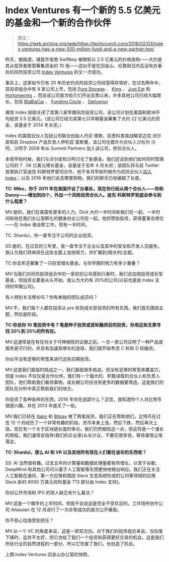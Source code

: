 # Index Ventures 有一个新的 5.5 亿美元的基金和一个新的合作伙伴

> 原文：<https://web.archive.org/web/https://techcrunch.com/2016/02/03/index-ventures-has-a-new-550-million-fund-and-a-new-partner-too/>

昨天，据报道，键盘开发商 Swiftkey 被微软以 2.5 亿美元的价格收购——大约是其从投资者那里筹集资金的 10 倍——这似乎是在旧金山、伦敦和日内瓦设有办事处的风险投资公司 [Index Ventures](https://web.archive.org/web/20230322201102/https://indexventures.com/) 的又一次成功。

事实上，这家如今已有 20 年历史的风险投资公司经营得非常好，在过去两年中，其投资组合中有 8 家公司上市，包括 [Pure Storage](https://web.archive.org/web/20230322201102/https://techcrunch.com/2015/10/18/the-pure-storage-ipo-in-context/) 、 [King](https://web.archive.org/web/20230322201102/https://techcrunch.com/2014/03/26/king-ipo-2/) 、 [Just Eat](https://web.archive.org/web/20230322201102/https://techcrunch.com/2014/04/03/just-eat-ipo-values-it-at-2-44bn-company-first-to-test-lses-new-tech-friendly-market/) 和 [Hortonworks](https://web.archive.org/web/20230322201102/http://www.bloomberg.com/news/articles/2014-12-11/hortonworks-raises-100-million-pricing-ipo-above-range) ，而自该公司首次给它们开出支票以来，许多其他公司已经大幅增长，包括 [BlaBlaCar](https://web.archive.org/web/20230322201102/https://www.blablacar.com/) 、 [Funding Circle](https://web.archive.org/web/20230322201102/https://www.fundingcircle.com/us/) 、 [Deliveroo](https://web.archive.org/web/20230322201102/https://deliveroo.co.uk/)

难怪 Index 刚刚关闭了其第八家早期风险投资公司，该公司计划在美国和欧洲平均投资 5.5 亿美元。(该公司已经为其第七只早期基金筹集了大约 22 亿美元的资金，该基金于 2014 年关闭。)

Index 的美国合伙人包括公司联合创始人丹尼·里默、前思科首席战略官迈克·沃尔皮和前 Dropbox 产品负责人伊利亚·富斯曼，该公司也晋升为合伙人沙杜尔·沙阿。沙阿于 2008 年从 Summit Partners 加入该公司，担任合伙人。

本周早些时候，我们与沃尔皮和沙阿讨论了新基金。我们还谈到他们如何同时管理公司的 7 . 06 亿美元增长基金，该基金于去年 4 月关闭；该团队将与前 Twitter 首席执行官迪克·科斯特罗密切合作，他于本月早些时候作为风险合伙人[加入 Index](https://web.archive.org/web/20230322201102/http://bits.blogs.nytimes.com/2016/01/19/dick-costolo-former-twitter-c-e-o-embarks-on-next-chapter/?_r=0)；以及 2016 年他们会去哪里购物。我们的聊天已经编辑了长度。

**TC: Mike，你于 2011 年在美国开设了办事处，现在你已经从两个合伙人——你和 Danny——增加到四个，外加一个风险投资合伙人。迪克·科斯特罗到底会参与到什么程度？**

MV:是的，我们在美国有更多的人力。Dick 大约一半时间和我们在一起，一半时间和他在我们办公室孵化的健身创业公司在一起。他将赞助投资，获得董事会席位——在 Index 做全职工作，但有一半时间。

TC: Shardul，你一直专注于公司的企业投资。

SS:是的，在过去的三年里，我一直专注于企业以及其中的安全和开发人员服务。我认为我们将继续在这些主题上加倍努力，并扩展到(相关的)主题。

TC:你去年还募集了一只巨型增长基金。与你早期的努力有多少重叠？

MV:当我们对风险投资组合中的一家初创公司感到兴奋时，我们会加倍投资成长型基金，但投资主要是从头开始。我认为大约有 20%的公司(以前也是由 Index 支持的早期公司)。

有人特别关注增长吗？你有单独的团队成员吗？

MV:不，我们每个人都在投资从 pre 轮到成长型投资的所有东西。我们首先围绕主题，然后是阶段。

**TC:你说你 10 笔投资中有 7 笔是种子投资或首轮融资前的投资，你用这些支票寻找 20%到 25%的所有权。**

MV:这通常是在有任何关于可伸缩性的证据之前。一旦一家公司证明了一种产品或服务是可行的，并且有加速其增长的途径，我们就开始考虑 C 轮和 D 轮融资。

你似乎没有足够的带宽来进行这些后期投资。

MV:这是我们面临的挑战之一，我们面临很多挑战，但没有足够的带宽来覆盖它。但是 Index 不仅仅是合作伙伴。我们有一个强大的、积极进取的合伙人和负责人团队，他们帮助我们看待事物。成长期公司往往有更多的数据要筛选，这是我们的团队在分析中真正帮助我们的地方。

你投资了各种各样的东西。2016 年你在追踪什么？迈克，我知道你个人对比特币很感兴趣，并在 2013 年底买了一些。

MV:我们已经在 [Xapo](https://web.archive.org/web/20230322201102/https://xapo.com/) 和 [Bitpay](https://web.archive.org/web/20230322201102/https://bitpay.com/) 做了两笔投资，我们正在帮助他们。比特币在过去 12 个月经历了一个非常有趣的阶段，货币本身上涨，然后下跌，然后再次上涨。现在有一个关于区块链长度的争论。我们仍然相信这一点，但这将是一个漫长的旅程，我们通常会指导(我们的企业家)从长计议，不要花很多钱，等待事情尘埃落定。

**TC: Shardul，那么 AI 和 VR 以及其他所有现在人们都在谈论的东西呢？**

SS: AI 当然很有趣。过去五年的计算量和数据处理量都有所增长，以至于谷歌、DeepMind 和其他公司可以基于人工智能等东西更快地做出响应。我们正在关注人工智能在通讯、第一方应用和围绕 Slack 生态系统形成的公司等领域的应用 Slack 新的 8000 万美元风险基金 T13 部分由 Index 支持]。

你对公开市场和 IPO 的惊人缺乏有什么看法？

MV:这是一个棘手的上市时间，但我不会说这是完全不受欢迎的。工作场所协作公司 Atlassian 在 12 月进行了一次非常成功的首次公开募股。

你不担心估值受到挤压？

MV:从一个 VC 的角度来说，这是一把双刃剑。对于我们的投资组合来说，当估值下降时，这并不太好，但它也给了我们一个投资和获得更好交易的机会。这是我们所处行业的自然进程的一部分，所以它伤害了我们，也创造了机会。

上图:Index Ventures 旧金山办公室的快照。